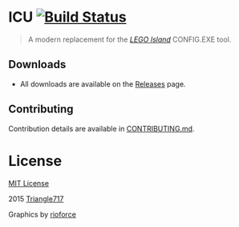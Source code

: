 # ICU [![Build Status](https://travis-ci.org/le717/ICU.svg)](https://travis-ci.org/le717/ICU) #

> A modern replacement for the [_LEGO Island_](http://en.wikipedia.org/wiki/Lego_Island) CONFIG.EXE tool.

## Downloads ##
* All downloads are available on the [Releases](https://github.com/le717/ICU/releases) page.

## Contributing ##
Contribution details are available in [CONTRIBUTING.md](CONTRIBUTING.md).

# License #
[MIT License](LICENSE)

2015 [Triangle717](http://le717.github.io)

Graphics by [rioforce](http://rioforce.WordPress.com)
